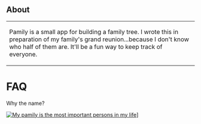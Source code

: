 ## About

<table><tr><td>

Pamily is a small app for building a family tree. I wrote this in preparation of my family's grand 
reunion...because I don't know who half of them are. It'll be a fun way to keep track of
everyone.

</td></tr></table>

# FAQ

Why the name?

[![My pamily is the most important persons in my life](https://i.ytimg.com/vi/ntXg9jOC_f8/hqdefault.jpg)](https://youtu.be/ntXg9jOC_f8?t=39)]
